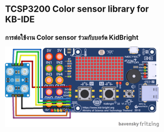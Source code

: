 # TCSP3200 Color sensor library for KB-IDE

## การต่อใช้งาน Color sensor ร่วมกับบอร์ด KidBright

![image](https://raw.githubusercontent.com/cmmc-kbide/kbide-plugin-colorsensor-tcsp3200/master/examples/getColor/Color_KidBright.png)
